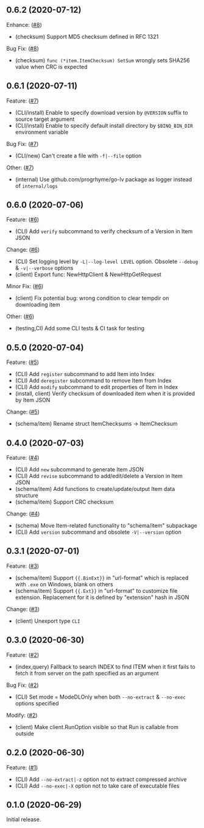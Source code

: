 ## 0.6.2 (2020-07-12)

Enhance: ([#8](https://github.com/progrhyme/binq/pull/8))

- (checksum) Support MD5 checksum defined in RFC 1321

Bug Fix: ([#8](https://github.com/progrhyme/binq/pull/8))

- (checksum) `func (*item.ItemChecksum) SetSum` wrongly sets SHA256 value when CRC is expected

## 0.6.1 (2020-07-11)

Feature: ([#7](https://github.com/progrhyme/binq/pull/7))

- (CLI/install) Enable to specify download version by `@VERSION` suffix to source target argument
- (CLI/install) Enable to specify default install directory by `$BINQ_BIN_DIR` environment variable

Bug Fix: ([#7](https://github.com/progrhyme/binq/pull/7))

- (CLI/new) Can't create a file with `-f|--file` option

Other: ([#7](https://github.com/progrhyme/binq/pull/7))

- (internal) Use github.com/progrhyme/go-lv package as logger instead of `internal/logs`

## 0.6.0 (2020-07-06)

Feature: ([#6](https://github.com/progrhyme/binq/pull/6))

- (CLI) Add `verify` subcommand to verify checksum of a Version in Item JSON

Change: ([#6](https://github.com/progrhyme/binq/pull/6))

- (CLI) Set logging level by `-L|--log-level LEVEL` option. Obsolete `--debug` & `-v|--verbose` options
- (client) Export func: NewHttpClient & NewHttpGetRequest

Minor Fix: ([#6](https://github.com/progrhyme/binq/pull/6))

- (client) Fix potential bug: wrong condition to clear tempdir on downloading item

Other: ([#6](https://github.com/progrhyme/binq/pull/6))

- (testing,CI) Add some CLI tests & CI task for testing

## 0.5.0 (2020-07-04)

Feature: ([#5](https://github.com/progrhyme/binq/pull/5))

- (CLI) Add `register` subcommand to add Item into Index
- (CLI) Add `deregister` subcommand to remove Item from Index
- (CLI) Add `modify` subcommand to edit properties of Item in Index
- (install, client) Verify checksum of downloaded item when it is provided by Item JSON

Change: ([#5](https://github.com/progrhyme/binq/pull/5))

- (schema/item) Rename struct ItemChecksums -> ItemChecksum

## 0.4.0 (2020-07-03)

Feature: ([#4](https://github.com/progrhyme/binq/pull/4))

- (CLI) Add `new` subcommand to generate Item JSON
- (CLI) Add `revise` subcommand to add/edit/delete a Version in Item JSON
- (schema/item) Add functions to create/update/output Item data structure
- (schema/item) Support CRC checksum

Change: ([#4](https://github.com/progrhyme/binq/pull/4))

- (schema) Move Item-related functionality to "schema/item" subpackage
- (CLI) Add `version` subcommand and obsolete `-V|--version` option

## 0.3.1 (2020-07-01)

Feature: ([#3](https://github.com/progrhyme/binq/pull/3))

- (schema/item) Support `{{.BinExt}}` in "url-format" which is replaced with `.exe` on Windows, blank on others
- (schema/item) Support `{{.Ext}}` in "url-format" to customize file extension. Replacement for it is defined by "extension" hash in JSON

Change: ([#3](https://github.com/progrhyme/binq/pull/3))

- (client) Unexport type `CLI`

## 0.3.0 (2020-06-30)

Feature: ([#2](https://github.com/progrhyme/binq/pull/2))

- (index,query) Fallback to search INDEX to find ITEM when it first fails to fetch it from server
on the path specified as an argument

Bug Fix: ([#2](https://github.com/progrhyme/binq/pull/2))

- (CLI) Set mode = ModeDLOnly when both `--no-extract` & `--no-exec` options specified

Modify: ([#2](https://github.com/progrhyme/binq/pull/2))

- (client) Make client.RunOption visible so that Run is callable from outside

## 0.2.0 (2020-06-30)

Feature: ([#1](https://github.com/progrhyme/binq/pull/1))

- (CLI) Add `--no-extract|-z` option not to extract compressed archive
- (CLI) Add `--no-exec|-X` option not to take care of executable files

## 0.1.0 (2020-06-29)

Initial release.
